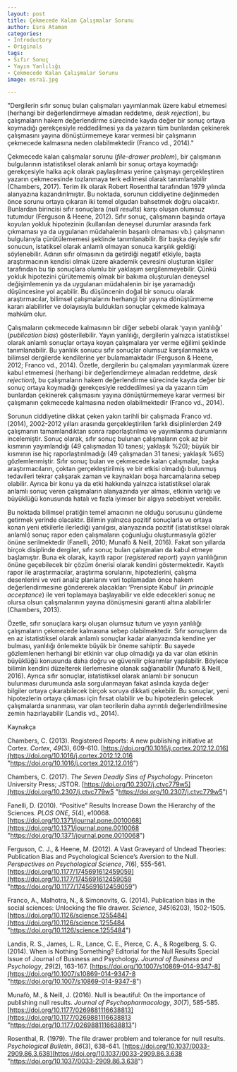 ```yaml
---
layout: post
title: Çekmecede Kalan Çalışmalar Sorunu
author: Esra Ataman
categories:
- Introductory
- Originals
tags:
- Sıfır Sonuç
- Yayın Yanlılığı
- Çekmecede Kalan Çalışmalar Sorunu
image: esra1.jpg

---
```

"Dergilerin sıfır sonuç bulan çalışmaları yayımlanmak üzere kabul etmemesi (herhangi bir değerlendirmeye almadan reddetme, _desk rejection_), bu çalışmaların hakem değerlendirme sürecinde kayda değer bir sonuç ortaya koymadığı gerekçesiyle reddedilmesi ya da yazarın tüm bunlardan çekinerek çalışmasını yayına dönüştürmemeye karar vermesi bir çalışmanın çekmecede kalmasına neden olabilmektedir (Franco vd., 2014)."

Çekmecede kalan çalışmalar sorunu (_file-drawer problem_), bir çalışmanın bulgularının istatistiksel olarak anlamlı bir sonuç ortaya koymadığı gerekçesiyle halka açık olarak paylaşılması yerine çalışmayı gerçekleştiren yazarın çekmecesinde tozlanmaya terk edilmesi olarak tanımlanabilir (Chambers, 2017). Terim ilk olarak Robert Rosenthal tarafından 1979 yılında alanyazına kazandırılmıştır. Bu noktada, sorunun ciddiyetine değinmeden önce sorunu ortaya çıkaran iki temel olgudan bahsetmek doğru olacaktır. Bunlardan birincisi sıfır sonuçlara (_null results_) karşı oluşan olumsuz tutumdur (Ferguson & Heene, 2012). Sıfır sonuç, çalışmanın başında ortaya koyulan yokluk hipotezinin (kullanılan deneysel durumlar arasında fark çıkmaması ya da uygulanan müdahalenin başarılı olmaması vb.) çalışmanın bulgularıyla çürütülememesi şeklinde tanımlanabilir. Bir başka deyişle sıfır sonucun, istatiksel olarak anlamlı olmayan sonuca karşılık geldiği söylenebilir. Adının sıfır olmasının da getirdiği negatif etkiyle, başta araştırmacının kendisi olmak üzere akademik çevresini oluşturan kişiler tarafından bu tip sonuçlara olumlu bir yaklaşım sergilenmeyebilir. Çünkü yokluk hipotezini çürütememiş olmak bir bakıma oluşturulan deneysel değişimlemenin ya da uygulanan müdahalenin bir işe yaramadığı düşüncesine yol açabilir. Bu düşüncenin doğal bir sonucu olarak araştırmacılar, bilimsel çalışmalarını herhangi bir yayına dönüştürmeme kararı alabilirler ve dolayısıyla buldukları sonuçlar çekmede kalmaya mahkûm olur.

Çalışmaların çekmecede kalmasının bir diğer sebebi olarak ‘yayın yanlılığı’ (_publication bias_) gösterilebilir. Yayın yanlılığı, dergilerin yalnızca istatistiksel olarak anlamlı sonuçlar ortaya koyan çalışmalara yer verme eğilimi şeklinde tanımlanabilir. Bu yanlılık sonucu sıfır sonuçlar olumsuz karşılanmakta ve bilimsel dergilerde kendilerine yer bulamamaktadır (Ferguson & Heene, 2012; Franco vd., 2014). Özetle, dergilerin bu çalışmaları yayımlanmak üzere kabul etmemesi (herhangi bir değerlendirmeye almadan reddetme, _desk rejection_), bu çalışmaların hakem değerlendirme sürecinde kayda değer bir sonuç ortaya koymadığı gerekçesiyle reddedilmesi ya da yazarın tüm bunlardan çekinerek çalışmasını yayına dönüştürmemeye karar vermesi bir çalışmanın çekmecede kalmasına neden olabilmektedir (Franco vd., 2014).

Sorunun ciddiyetine dikkat çeken yakın tarihli bir çalışmada Franco vd. (2014), 2002-2012 yılları arasında gerçekleştirilen farklı disiplinlerden 249 çalışmanın tamamlandıktan sonra raporlaştırılma ve yayımlanma durumlarını incelemiştir. Sonuç olarak, sıfır sonuç bulunan çalışmaların çok az bir kısmının yayımlandığı (49 çalışmadan 10 tanesi; yaklaşık %20); büyük bir kısmının ise hiç raporlaştırılmadığı (49 çalışmadan 31 tanesi; yaklaşık %65) gözlemlenmiştir. Sıfır sonuç bulan ve çekmecede kalan çalışmalar, başka araştırmacıların, çoktan gerçekleştirilmiş ve bir etkisi olmadığı bulunmuş tedavileri tekrar çalışarak zaman ve kaynakları boşa harcamalarına sebep olabilir. Ayrıca bir konu ya da etki hakkında yalnızca istatistiksel olarak anlamlı sonuç veren çalışmaların alanyazında yer alması, etkinin varlığı ve büyüklüğü konusunda hatalı ve fazla iyimser bir algıya sebebiyet verebilir.

Bu noktada bilimsel pratiğin temel amacının ne olduğu sorusunu gündeme getirmek yerinde olacaktır. Bilimin yalnızca pozitif sonuçlarla ve ortaya konan yeni etkilerle ilerlediği yanılgısı, alanyazında pozitif (istatistiksel olarak anlamlı) sonuç rapor eden çalışmaların çoğunluğu oluşturmasıyla gözler önüne serilmektedir (Fanelli, 2010; Munafò & Neill, 2016). Fakat son yıllarda birçok disiplinde dergiler, sıfır sonuç bulan çalışmaları da kabul etmeye başlamıştır. Buna ek olarak, kayıtlı rapor (_registered report_) yayın yanlılığının önüne geçebilecek bir çözüm önerisi olarak kendini göstermektedir. Kayıtlı rapor ile araştırmacılar, araştırma sorularını, hipotezlerini, çalışma desenlerini ve veri analiz planlarını veri toplamadan önce hakem değerlendirmesine göndererek alacakları ‘Prensipte Kabul’ (_in principle acceptance_) ile veri toplamaya başlayabilir ve elde edecekleri sonuç ne olursa olsun çalışmalarının yayına dönüşmesini garanti altına alabilirler (Chambers, 2013).

Özetle, sıfır sonuçlara karşı oluşan olumsuz tutum ve yayın yanlılığı çalışmaların çekmecede kalmasına sebep olabilmektedir. Sıfır sonuçların da en az istatistiksel olarak anlamlı sonuçlar kadar alanyazında kendine yer bulması, yanlılığı önlemekte büyük bir öneme sahiptir. Bu sayede gözlemlenen herhangi bir etkinin var olup olmadığı ya da var olan etkinin büyüklüğü konusunda daha doğru ve güvenilir çıkarımlar yapılabilir. Böylece bilimin kendini düzelterek ilerlemesine olanak sağlanabilir (Munafò & Neill, 2016). Ayrıca sıfır sonuçlar, istatistiksel olarak anlamlı bir sonucun bulunması durumunda asla sorgulanmayan fakat aslında kayda değer bilgiler ortaya çıkarabilecek birçok soruya dikkati çekebilir. Bu sonuçlar, yeni hipotezlerin ortaya çıkması için fırsat olabilir ve bu hipotezlerin gelecek çalışmalarda sınanması, var olan teorilerin daha ayrıntılı değerlendirilmesine zemin hazırlayabilir (Landis vd., 2014).

Kaynakça

Chambers, C. (2013). Registered Reports: A new publishing initiative at Cortex. _Cortex_, _49_(3), 609-610. [https://doi.org/10.1016/j.cortex.2012.12.016](https://doi.org/10.1016/j.cortex.2012.12.016 "https://doi.org/10.1016/j.cortex.2012.12.016")

Chambers, C. (2017). _The Seven Deadly Sins of Psychology_. Princeton University Press; JSTOR. [https://doi.org/10.2307/j.ctvc779w5](https://doi.org/10.2307/j.ctvc779w5 "https://doi.org/10.2307/j.ctvc779w5")

Fanelli, D. (2010). “Positive” Results Increase Down the Hierarchy of the Sciences. _PLOS ONE_, _5_(4), e10068. [https://doi.org/10.1371/journal.pone.0010068](https://doi.org/10.1371/journal.pone.0010068 "https://doi.org/10.1371/journal.pone.0010068")

Ferguson, C. J., & Heene, M. (2012). A Vast Graveyard of Undead Theories: Publication Bias and Psychological Science’s Aversion to the Null. _Perspectives on Psychological Science_, _7_(6), 555-561. [https://doi.org/10.1177/1745691612459059](https://doi.org/10.1177/1745691612459059 "https://doi.org/10.1177/1745691612459059")

Franco, A., Malhotra, N., & Simonovits, G. (2014). Publication bias in the social sciences: Unlocking the file drawer. _Science_, _345_(6203), 1502-1505. [https://doi.org/10.1126/science.1255484](https://doi.org/10.1126/science.1255484 "https://doi.org/10.1126/science.1255484")

Landis, R. S., James, L. R., Lance, C. E., Pierce, C. A., & Rogelberg, S. G. (2014). When is Nothing Something? Editorial for the Null Results Special Issue of Journal of Business and Psychology. _Journal of Business and Psychology_, _29_(2), 163-167. [https://doi.org/10.1007/s10869-014-9347-8](https://doi.org/10.1007/s10869-014-9347-8 "https://doi.org/10.1007/s10869-014-9347-8")

Munafò, M., & Neill, J. (2016). Null is beautiful: On the importance of publishing null results. _Journal of Psychopharmacology_, _30_(7), 585-585. [https://doi.org/10.1177/0269881116638813](https://doi.org/10.1177/0269881116638813 "https://doi.org/10.1177/0269881116638813")

Rosenthal, R. (1979). The file drawer problem and tolerance for null results. _Psychological Bulletin_, _86_(3), 638-641. [https://doi.org/10.1037/0033-2909.86.3.638](https://doi.org/10.1037/0033-2909.86.3.638 "https://doi.org/10.1037/0033-2909.86.3.638")